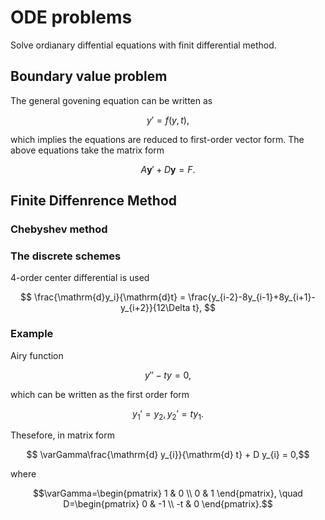 # ODE problems
Solve ordianary diffential equations with finit differential method.

## Boundary value problem
The general govening equation can be written as
```math
y' = f(y,t), 
```
which implies the equations are reduced to first-order vector form.
The above equations take the matrix form
```math
A\boldsymbol{y}'+ D\boldsymbol{y} =  F. 
```

## Finite Diffenrence Method
### Chebyshev method
### The discrete schemes
4-order center differential is used 
```math
  \frac{\mathrm{d}y_i}{\mathrm{d}t} = \frac{y_{i-2}-8y_{i-1}+8y_{i+1}-y_{i+2}}{12\Delta t}, 
```

### Example
Airy function
```math
y'' - t y = 0, 
```
which can be written as the first order form
```math
y_1' = y_2,
y_2' = ty_1.
```
Thesefore, in matrix form
```math
    \varGamma\frac{\mathrm{d} y_{i}}{\mathrm{d} t} + D y_{i} = 0,
```
where
```math
\varGamma=\begin{pmatrix}
    1 & 0 \\
    0 & 1
\end{pmatrix},
\quad
D=\begin{pmatrix}
    0  & -1 \\
    -t & 0
\end{pmatrix}.
```